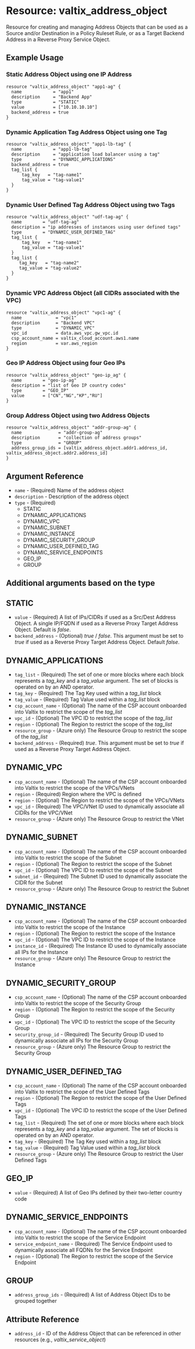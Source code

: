 # Resource: valtix_address_object
Resource for creating and managing Address Objects that can be used as a Source and/or Destination in a Policy Ruleset Rule, or as a Target Backend Address in a Reverse Proxy Service Object.

## Example Usage

### Static Address Object using one IP Address
```hcl
resource "valtix_address_object" "app1-ag" {
  name            = "app1"
  description     = "Backend App"
  type            = "STATIC"
  value           = ["10.10.10.10"]
  backend_address = true
}
```

### Dynamic Application Tag Address Object using one Tag
```hcl
resource "valtix_address_object" "app1-lb-tag" {
  name            = "app1-lb-tag"
  description     = "application load balancer using a tag"
  type            = "DYNAMIC_APPLICATIONS"
  backend_address = true
  tag_list {
      tag_key   = "tag-name1"
      tag_value = "tag-value1"
  }
}
```

### Dynamic User Defined Tag Address Object using two Tags
```hcl
resource "valtix_address_object" "udf-tag-ag" {
  name        = "udf-tag-ag"
  description = "ip addresses of instances using user defined tags"
  type        = "DYNAMIC_USER_DEFINED_TAG"
  tag_list {
      tag_key   = "tag-name1"
      tag_value = "tag-value1"
  }
  tag_list {
     tag_key   = "tag-name2"
     tag_value = "tag-value2"
  }
}
```

### Dynamic VPC Address Object (all CIDRs associated with the VPC)
```hcl
resource "valtix_address_object" "vpc1-ag" {
  name             = "vpc1"
  description      = "Backend VPC"
  type             = "DYNAMIC_VPC"
  vpc_id           = data.aws_vpc.gw_vpc.id
  csp_account_name = valtix_cloud_account.aws1.name
  region           = var.aws_region
}
```

### Geo IP Address Object using four Geo IPs
```hcl
resource "valtix_address_object" "geo-ip_ag" {
  name        = "geo-ip-ag"
  description = "list of Geo IP country codes"
  type        = "GEO_IP"
  value       = ["CN","NG","KP","RU"]
}
```

### Group Address Object using two Address Objects
```hcl
resource "valtix_address_object" "addr-group-ag" {
  name              = "addr-group-ag"
  description       = "collection of address groups"
  type              = "GROUP"
  address_group_ids = [valtix_address_object.addr1.address_id, valtix_address_object.addr2.address_id]
}
```

## Argument Reference
* `name` - (Required) Name of the address object
* `description` - Description of the address object
* `type` - (Required)
    * STATIC
    * DYNAMIC_APPLICATIONS
    * DYNAMIC_VPC
    * DYNAMIC_SUBNET
    * DYNAMIC_INSTANCE
    * DYNAMIC_SECURITY_GROUP
    * DYNAMIC_USER_DEFINED_TAG
    * DYNAMIC_SERVICE_ENDPOINTS
    * GEO_IP
    * GROUP

## Additional arguments based on the type

## STATIC
* `value` - (Required) A list of IPs/CIDRs if used as a Src/Dest Address Object.  A single IP/FQDN if used as a Reverse Proxy Target Address Object.  Default is *false*.
* `backend_address` - (Optional) *true* / *false*. This argument must be set to *true* if used as a Reverse Proxy Target Address Object.  Default *false*.

## DYNAMIC_APPLICATIONS
* `tag_list` - (Required) The set of one or more blocks where each block represents a *tag_key* and a *tag_value* argument.  The set of blocks is operated on by an AND operator.
* `tag_key` - (Required) The Tag Key used within a *tag_list* block
* `tag_value` - (Required) Tag Value used within a *tag_list* block
* `csp_account_name` - (Optional) The name of the CSP account onboarded into Valtix to restrict the scope of the *tag_list*
* `vpc_id` - (Optional) The VPC ID to restrict the scope of the *tag_list*
* `region` - (Optional) The Region to restrict the scope of the *tag_list*
* `resource_group` - (Azure only) The Resource Group to restrict the scope of the *tag_list*
* `backend_address` - (Required) *true*. This argument must be set to *true* if used as a Reverse Proxy Target Address Object.

## DYNAMIC_VPC
* `csp_account_name` - (Optional) The name of the CSP account onboarded into Valtix to restrict the scope of the VPCs/VNets
* `region` - (Required) Region where the VPC is defined
* `region` - (Optional) The Region to restrict the scope of the VPCs/VNets
* `vpc_id` - (Required) The VPC/VNet ID used to dynamically associate all CIDRs for the VPC/VNet
* `resource_group` - (Azure only) The Resource Group to restrict the VNet

## DYNAMIC_SUBNET
* `csp_account_name` - (Optional) The name of the CSP account onboarded into Valtix to restrict the scope of the Subnet
* `region` - (Optional) The Region to restrict the scope of the Subnet
* `vpc_id` - (Optional) The VPC ID to restrict the scope of the Subnet
* `subnet_id` - (Required) The Subnet ID used to dynamically associate the CIDR for the Subnet
* `resource_group` - (Azure only) The Resource Group to restrict the Subnet

## DYNAMIC_INSTANCE
* `csp_account_name` - (Optional) The name of the CSP account onboarded into Valtix to restrict the scope of the Instance
* `region` - (Optional) The Region to restrict the scope of the Instance
* `vpc_id` - (Optional) The VPC ID to restrict the scope of the Instance
* `instance_id` - (Required) The Instance ID used to dynamically associate all IPs for the Instance
* `resource_group` - (Azure only) The Resource Group to restrict the Instance

## DYNAMIC_SECURITY_GROUP
* `csp_account_name` - (Optional) The name of the CSP account onboarded into Valtix to restrict the scope of the Security Group
* `region` - (Optional) The Region to restrict the scope of the Security Group
* `vpc_id` - (Optional) The VPC ID to restrict the scope of the Security Group
* `security_group_id` - (Required) The Security Group ID used to dynamically associate all IPs for the Security Group
* `resource_group` - (Azure only) The Resource Group to restrict the Security Group

## DYNAMIC_USER_DEFINED_TAG
* `csp_account_name` - (Optional) The name of the CSP account onboarded into Valtix to restrict the scope of the User Defined Tags
* `region` - (Optional) The Region to restrict the scope of the User Defined Tags
* `vpc_id` - (Optional) The VPC ID to restrict the scope of the User Defined Tags
* `tag_list` - (Required) The set of one or more blocks where each block represents a *tag_key* and a *tag_value* argument.  The set of blocks is operated on by an AND operator.
* `tag_key` - (Required) The Tag Key used within a *tag_list* block
* `tag_value` - (Required) Tag Value used within a *tag_list* block
* `resource_group` - (Azure only) The Resource Group to restrict the User Defined Tags

## GEO_IP
* `value` - (Required) A list of Geo IPs defined by their two-letter country code

## DYNAMIC_SERVICE_ENDPOINTS
* `csp_account_name` - (Optional) The name of the CSP account onboarded into Valtix to restrict the scope of the Service Endpoint
* `service_endpoint_name` - (Required) The Service Endpoint used to dynamically associate all FQDNs for the Service Endpoint
* `region` - (Optional) The Region to restrict the scope of the Service Endpoint

## GROUP
* `address_group_ids` - (Required) A list of Address Object IDs to be grouped together

## Attribute Reference
* `address_id` - ID of the Address Object that can be referenced in other resources (e.g., *valtix_service_object*)